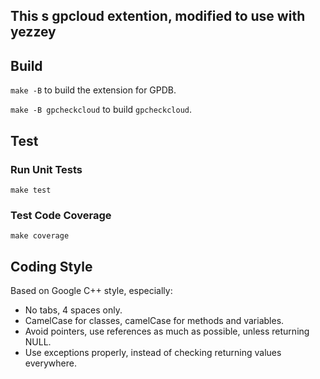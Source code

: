 
## This s gpcloud extention, modified to use with yezzey 
## Build

`make -B` to build the extension for GPDB.

`make -B gpcheckcloud` to build `gpcheckcloud`.

## Test

### Run Unit Tests

`make test`

### Test Code Coverage

`make coverage`

## Coding Style

Based on Google C++ style, especially:

- No tabs, 4 spaces only.
- CamelCase for classes, camelCase for methods and variables.
- Avoid pointers, use references as much as possible, unless returning NULL.
- Use exceptions properly, instead of checking returning values everywhere.
